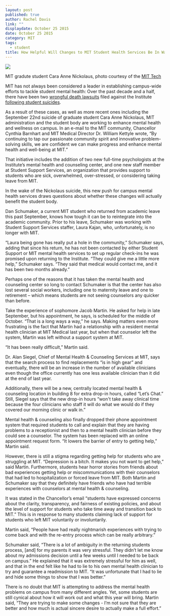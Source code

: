 ```yaml
---
layout: post
published: true
author: Rachel Davis
link: ""
displaydate: October 25 2015
date: October 25 2015
category: MIT
tags: 
  - student
title: How Helpful Will Changes to MIT Student Health Services Be In Wake of Recent Graduate Student Suicide
---
```






![](http://tech.mit.edu/V135/N23/graphics/thumb-lg-nickolaus.jpg)

MIT gradute student Cara Anne Nickolaus, photo courtesy of the [MIT Tech](http://tech.mit.edu/V135/N23/nickolaus.html)

MIT has not always been considered a leader in establishing campus-wide efforts to tackle student mental health: Over the past decade and a half, there have been two [wrongful death lawsuits](http://tech.mit.edu/V125/N30/shin71405.html) filed against the Institute [following student suicides](http://tech.mit.edu/V135/N1/lawsuit.html).

As a result of these cases, as well as more recent ones including the September 22nd suicide of graduate student Cara Anne Nickolaus, MIT administration and the student body are working to enhance mental health and wellness on campus. In an e-mail to the MIT community, Chancellor Cynthia Barnhart and MIT Medical Director Dr. William Kettyle wrote, “By continuing to tap our passionate community spirit and innovative problem-solving skills, we are confident we can make progress and enhance mental health and well-being at MIT.”

That initiative includes the addition of two new full-time psychologists at the Institute’s mental health and counseling center, and one new staff member at Student Support Services, an organization that provides support to students who are sick, overwhelmed, over-stressed, or considering taking leave from MIT. 

In the wake of the Nickolaus suicide, this new push for campus mental health services draws questions about whether these changes will actually benefit the student body. 

Dan Schumaker, a current MIT student who returned from academic leave this past September, knows how tough it can be to reintegrate into the academic community. Prior to his leave, Schumaker was working with Student Support Services staffer, Laura Kajan, who, unfortunately, is no longer with MIT. 

“Laura being gone has really put a hole in the community,” Schumaker says, adding that since his return, he has not been contacted by either Student Support or MIT mental health services to set up regular check-ins he was promised upon returning to the Institute. “They could give me a little more help,” Schumaker says. “They said that medical would contact me, and it has been two months already.”

Perhaps one of the reasons that it has taken the mental health and counseling center so long to contact Schumaker is that the center has also lost several social workers, including one to maternity leave and one to retirement – which means students are not seeing counselors any quicker than before.

Take the experience of sophomore Jacob Martin. He asked for help in late September, but his appointment, he says, is scheduled for the middle of October. “That is a long ways a way,” he says. Making matters even more frustrating is the fact that Martin had a relationship with a resident mental health clinician at MIT Medical last year, but when that counselor left the system, Martin was left without a support system at MIT.

“It has been really difficult,” Martin said.

Dr. Alan Siegel, Chief of Mental Health & Counseling Services at MIT, says that the search process to find replacements  “is in high gear” and eventually, there will be an increase in the number of available clinicians even though the office currently has one less available clinician than it did at the end of last year.

Additionally, there will be a new, centrally located mental health & counseling location in building 8 for extra drop-in hours, called “Let’s Chat.” Still, Siegel says that the new drop-in hours “won't take away clinical time because the four clinicians who staff it will do what we would do if they covered our morning clinic or walk in.”

Mental health & counseling also finally dropped their phone appointment system that required students to call and explain that they are having problems to a receptionist and then to a mental health clinician before they could see a counselor. The system has been replaced with an online appointment request form. “It lowers the barrier of entry to getting help,” Martin said.

However, there is still a stigma regarding getting help for students who are struggling at MIT. “Depression is a bitch. It makes you not want to get help,” said Martin. Furthermore, students hear horror stories from friends about bad experiences getting help or miscommunications with their counselors that had led to hospitalization or forced leave from MIT. Both Martin and Schumaker say that they definitely have friends who have had terrible experiences with counselors at mental health & counseling.

It was stated in the Chancellor’s email “students have expressed concerns about the clarity, transparency, and fairness of existing policies, and about the level of support for students who take time away and transition back to MIT.” This is in response to many students claiming lack of support for students who left MIT voluntarily or involuntarily.

Martin said, “People have had really nightmarish experiences with trying to come back and with the re-entry process which can be really arbitrary.” 

Schumaker said, “There is a lot of ambiguity in the returning students process, [and] for my parents it was very stressful. They didn’t let me know about my admissions decision until a few weeks until I needed to be back on campus.” He explained that it was extremely stressful for him as well, and that in the end felt like he had to lie to his own mental health clinician to try and guarantee a readmission to MIT. “It was unfortunate that I had to lie and hide some things to show that I was better.”

There is no doubt that MIT is attempting to address the mental health problems on campus from many different angles. Yet, some students are still cynical about how it will work out and what this year will bring. Martin said, “They are trying to make some changes - I’m not sure that they are better and how much is actual sincere desire to actually make a full effort.”
